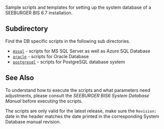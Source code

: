 Sample scripts and templates for setting up the system database of a SEEBURGER BIS 6.7 installation.

## Subdirectory

Find the DB specific scripts in the following sub directories.

* [`mssql`](mssql/) - scripts for MS SQL Server as well as Azure SQL Database
* [`oracle`](oracle/) - scripts for Oracle Database
* [`postgresql`](postgresql/) - scripts for PostgreSQL database system

## See Also

To understand how to execute the scripts and what parameters need adjustments, please
consult the *SEEBURGER BIS6 System Database Manual* before executing the scripts.

The scripts are only valid for the latest release, make sure the `Revision:` date in the header
matches the date printed in the corresponding System Database manual revision.
